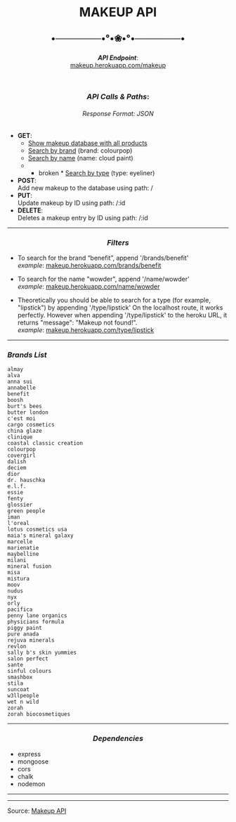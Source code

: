 <center> 

# MAKEUP API
  
## •───────•°•❀•°•───────•
  


### <center>

***API Endpoint***: <br> <a href="https://makeup.herokuapp.com/makeup" target="_blank">makeup.herokuapp.com/makeup</a> 


<br>

### <center> ***API Calls & Paths***: 

###### *Response Format*: JSON

</center>

- **GET**: 
  - <a href="https://makeup.herokuapp.com/makeup" target="_blank">Show makeup database with all products</a>
  - <a href="https://makeup.herokuapp.com/makeup/brand/colourpop" target="_blank">Search by brand</a> (brand: colourpop)
  - <a href="https://makeup.herokuapp.com/makeup/type/eyeliner" target="_blank">Search by name</a> (name: cloud paint)
  - * broken * <a href="https://makeup.herokuapp.com/makeup/type/cloud paint" target="_blank">Search by type</a> (type: eyeliner)
- **POST**: <br>
  Add new makeup to the database using path: /
- **PUT**: <br>
   Update makeup by ID using path: /:id
- **DELETE**: <br>
  Deletes a makeup entry by ID using path: /:id


<center>




---


### ***Filters***

</center>



- To search for the brand “benefit”, append '/brands/benefit' <br>
*example*:
[makeup.herokuapp.com/brands/benefit](https://makeup.herokuapp.com/brands/benefit)

- To search for the name "wowder", append '/name/wowder' <br>
*example*:
[makeup.herokuapp.com/name/wowder](https://makeup.herokuapp.com/name/wowder)

- Theoretically you should be able to search for a type (for example, "lipstick") by appending '/type/lipstick' 
  On the localhost route, it works perfectly. However when appending '/type/lipstick' to the heroku URL, it returns "message": "Makeup not found!". 
  <br>
*example*:
[makeup.herokuapp.com/type/lipstick](https://makeup.herokuapp.com/type/lipstick)

---

### ***Brands List***

</center>

```
almay
alva
anna sui
annabelle
benefit
boosh
burt's bees
butter london
c'est moi
cargo cosmetics
china glaze
clinique
coastal classic creation
colourpop
covergirl
dalish
deciem
dior
dr. hauschka
e.l.f.
essie
fenty
glossier
green people
iman
l'oreal
lotus cosmetics usa
maia's mineral galaxy
marcelle
marienatie
maybelline
milani
mineral fusion
misa
mistura
moov
nudus
nyx
orly
pacifica
penny lane organics
physicians formula
piggy paint
pure anada
rejuva minerals
revlon
sally b's skin yummies
salon perfect
sante
sinful colours
smashbox
stila
suncoat
w3llpeople
wet n wild
zorah
zorah biocosmetiques
```
---

<center>

### ***Dependencies***

</center>


- express
- mongoose
- cors
- chalk
- nodemon









----
----
Source: <a href="https://www.makeup-api.herokuapp.com/" target="_blank">Makeup API</a>

